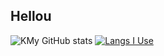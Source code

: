 ## Hellou 

![KMy GitHub stats](https://github-readme-stats.vercel.app/api?username=Piola-l&show_icons=true&theme=gruvbox&rank_icon=github&line_height=28)
[![Langs I Use](https://github-readme-stats.vercel.app/api/top-langs/?username=Piola-l&layout=donut&show_icons=true&theme=gruvbox)](https://github.com/anuraghazra/github-readme-stats)
